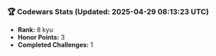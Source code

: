 ### 🏆 Codewars Stats (Updated: 2025-04-29 08:13:23 UTC)

- **Rank:** 8 kyu
- **Honor Points:** 3
- **Completed Challenges:** 1
